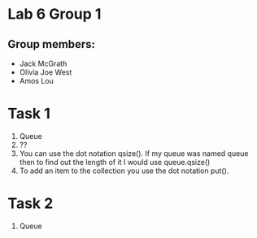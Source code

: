 # Lab 6 Group 1

## Group members:
* Jack McGrath
* Olivia Joe West
* Amos Lou

# Task 1
1. Queue
2. ??
3. You can use the dot notation qsize(). If my queue was named queue then to find out the length of it I would use queue.qsize()
4. To add an item to the collection you use the dot notation put(). 


# Task 2
1. Queue
